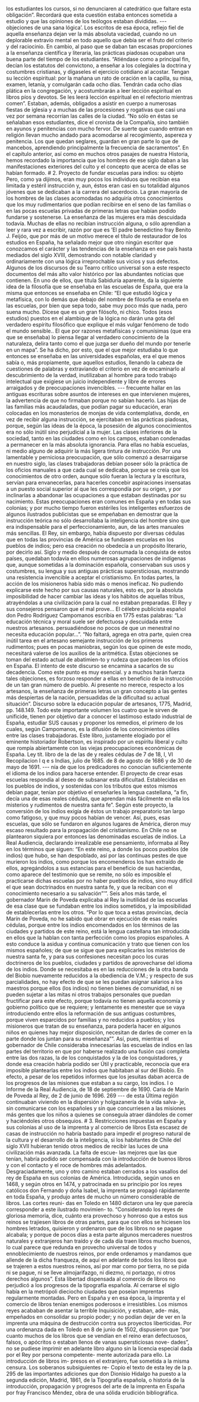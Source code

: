 los estudiantes los cursos, si no denunciaren al catedrático que faltare esta obligación”. Recordará que esta cuestión estaba entonces sometida a estudio y que las opiniones de los teólogos estaban divididas. --- objeciones de una sana lógica’. Los escritos de esa época, reflejo fiel de aquella enseñanza dejan ver la más absoluta vaciedad, cuando no un deplorable extravío mental en todo aquello que debía ser el fruto del criterio y del raciocinio. En cambio, al paso que se daban tan escasas proporciones a la enseñanza científica y literaria, las prácticas piadosas ocupaban una buena parte del tiempo de los estudiantes. “Atiéndase como a principal fin, decían los estatutos del convictono, a enseñar a los colegiales la doctrina y costumbres cristianas, y dígaseles el ejercicio cotidiano al acostar. Tengan su lección espiritual: por la mañana un rato de oración en la capilla, su misa, examen, letanía, y comulgarán cada ocho días. Tendrán cada ocho días plática en la congregación, y acostumbrarán a leer lección espiritual en libros píos y devotos. Se les leerá lección espiritual en el refectorio mientras comen”. Estaban, además, obligados a asistir en cuerpo a numerosas fiestas de iglesia y a muchas de las procesiones y rogativas que casi una vez por semana recorrían las calles de la ciudad. “No sólo en éstas se señalaban esos estudiantes, dice el cronista de la Compañía, sino también en ayunos y penitencias con mucho fervor. De suerte que cuando entran en religión llevan mucho andado para acomodarse al recogimiento, aspereza y penitencia. Los que quedan seglares, guardan en gran parte lo que de mancebos, aprendiendo principalmente la frecuencia de sacramentos”. En el capítulo anterior, así como en muchos otros pasajes de nuestra Historia, hemos recordado la importancia que los hombres de ese siglo daban a las manifestaciones exteriores del culto y el concepto que acerca de ellas se habían formado. # 2. Proyecto de fundar escuelas para indios: su objeto Pero, como ya dijimos, eran muy pocos los individuos que recibían esa limitada y estéril instrucción y, aun, éstos eran casi en su totalidad algunos jóvenes que se dedicaban a la carrera del sacerdocio. La gran mayoría de los hombres de las clases acomodadas no adquiría otros conocimientos que los muy rudimentarios que podían recibirse en el seno de las familias o en las pocas escuelas privadas de primeras letras que habían podido fundarse y sostenerse. La enseñanza de las mujeres era más descuidada todavía. Muchas de ellas no recibían instrucción alguna, o sólo aprendían a leer y rara vez a escribir, razón por que es ’El padre benedictino fray Benito J. Feijóo, que por más de un motivo merece el título de restaurador de los estudios en España, ha señalado mejor que otro ningún escritor que conozcamos el carácter y las tendencias de la enseñanza en ese país hasta mediados del siglo XVIII, demostrando con notable claridad y ordinariamente con una lógica irreprochable sus vicios y sus defectos. Algunos de los discursos de su Tearro crítico universal son a este respecto documentos del más alto valor histórico por las abundantes noticias que contienen. En uno de ellos, que titula Sabiduría aparente, da la siguiente idea de la filosofía que se enseñaba en las escuelas de España, que era la misma que entonces se enseñaba en Chile: “El que estudió lógica y metafísica, con lo demás que debajo del nombre de filosofía se enseña en las escuelas, por bien que sepa todo, sabe muy poco más que nada, pero suena mucho. Dícese que es un gran filósofo, ni chico. Todos (esos estudios) puestos en el alambique de la lógica no darán una gota del verdadero espíritu filosófico que explique el más vulgar fenómeno de todo el mundo sensible.. El que por razones metafísicas y comunísimas (que era que se enseñaba) lo piensa llegar al verdadero conocimiento de la naturaleza, delira tanto como el que juzga ser dueño del mundo por tenerle en un mapa”. Se ha dicho, por esto, que el que mejor estudiaba lo que entonces se enseñaba en las universidades españolas, era el que menos sabía o, más propiamente, que aquellos estudios, llenando la cabeza de cuestiones de palabras y extraviando el criterio en vez de encaminarlo al descubrimiento de la verdad, inutilizaban al hombre para todo trabajo intelectual que exigiese un juicio independiente y libre de errores arraigados y de preocupaciones invencibles. --- frecuente hallar en las antiguas escrituras sobre asuntos de intereses en que intervienen mujeres, la advertencia de que no firmaban porque no sabían hacerlo. Las hijas de las familias más acaudaladas, que podían pagar su educación, eran colocadas en los monasterios de monjas de vida contemplativa, donde, en vez de recibir alguna instrucción, se ejercitaban en las prácticas piadosas, porque, según las ideas de la época, la posesión de algunos conocimientos era no sólo inútil sino perjudicial a la mujer. Las clases inferiores de la sociedad, tanto en las ciudades como en los campos, estaban condenadas a permanecer en la más absoluta ignorancia. Para ellas no había escuelas, ni medio alguno de adquirir la más ligera tintura de instrucción. Por una lamentable y perniciosa preocupación, que sólo comenzó a desarraigarse en nuestro siglo, las clases trabajadoras debían poseer sólo la práctica de los oficios manuales a que cada cual se dedicaba, porque se creía que los conocimientos de otro orden, aunque sólo fueran la lectura y la escritura, servían para envanecerlas, para hacerles concebir aspiraciones insensatas a un puesto social superior al que les correspondía por su origen, y por inclinarlas a abandonar las ocupaciones a que estaban destinadas por su nacimiento. Estas preocupaciones eran comunes en España y en todas sus colonias; y por mucho tiempo fueron estériles los inteligentes esfuerzos de algunos ilustrados publicistas que se empeñaban en demostrar que la instrucción teórica no sólo desarrollaba la inteligencia del hombre sino que era indispensable para el perfeccionamiento, aun, de las artes manuales más sencillas. El Rey, sin embargo, había dispuesto por diversas cédulas que en todas las provincias de América se fundasen escuelas en los pueblos de indios; pero esa creación no obedecía a un propósito literario, por decirlo así. Siglo y medio después de consumada la conquista de estos países, quedaban todavía en ellos numerosas agrupaciones de indígenas que, aunque sometidas a la dominación española, conservaban sus usos y costumbres, su lengua y sus antiguas prácticas supersticiosas, mostrando una resistencia invencible a aceptar el cristianismo. En todas partes, la acción de los misioneros había sido más o menos ineficaz. No pudiendo explicarse este hecho por sus causas naturales, esto es, por la absoluta imposibilidad de hacer cambiar las ideas y los hábitos de aquellas tribus, atrayéndolas a una civilización para la cual no estaban preparadas. El Rey y sus consejeros pensaron que el mal prove... El célebre publicista español don Pedro Rodríguez Campomanos escribía en 1775 estas palabras: “La educación técnica y moral suele ser defectuosa y descuidada entre nuestros artesanos. persuadiéndose no pocos de que un menestral no necesita educación popular...”. “No faltará, agrega en otra parte, quien crea inútil tarea en el artesano semejante instrucción de los primeros rudimentos; pues en pocas maniobras, según los que opinen de este modo, necesitará valerse de los auxilios de la aritmética. Estas objeciones se toman del estado actual de abatimien-to y rudeza que padecen los oficios en España. El intento de este discurso se encamina a sacarlos de su decadencia. Como este punto es muy esencial. y a muchos harán fuerza tales objeciones, es forzoso responder a ellas en beneficio de la instrucción de un tan gran número de pueblo. Ai presente no merece, respecto a los artesanos, la enseñanza de primeras letras un gran concepto a las gentes más despiertas de la nación, persuadidas de la dificultad su actual situación”. Discurso sobre la educación popular de artesanos, 1775, Madrid, pp. 148.149. Todo este importante volumen los cuatro que le sirven de unificide, tienen por objetivo dar a conocer el lastimoso estado industrial de España, estudiar SUS causas y proponer los remedios, el primero de los cuales, según Campomanos, es la difusión de los conocimientos útiles entre las clases trabajadoras. Este libro, justamente elogiado por el eminente historiador Robertson, es inspirado por un espíritu liberal y culto que rompía abiertamente con las viejas preocupaciones económicas de España. Ley tít. libro de la de las de y reales cédulas de 7 de 18, I, VI Recopilacion l q e s Indias, julio de 1685. de 8 de agosto de 1686 y de 30 de mayo de 1691. --- nía de que los predicadores no conocían suficientemente el idioma de los indios para hacerse entender. El proyecto de crear esas escuelas respondía al deseo de subsanar esta dificultad. Establecidas en los pueblos de indios, y sostenidas con los tributos que estos mismos debían pagar, tenían por objetivo el enseñarles la lengua castellana, “a fin, decía una de esas reales cédulas, que aprendan más fácilmente en ella los misterios y rudimentos de nuestra santa fe”. Según este proyecto, la conversión de los indios exigía de éstos un trabajo preparatorio tan largo como fatigoso, y que muy pocos habían de vencer. Así, pues, esas escuelas, que sólo se fundaron en algunos lugares de América, dieron muy escaso resultado para la propagación del cristianismo. En Chile no se plantearon siquiera por entonces las denominadas escuelas de indios. La Real Audiencia, declarando irrealizable ese pensamiento, informaba al Rey en los términos que siguen: “En este reino, a donde los pocos pueblos (de indios) que hubo, se han despoblado, así por las continuas pestes de que murieron los indios, como porque los encomenderos los han extraído de ellos, agregándolos a sus estancias para el beneficio de sus haciendas, como aparece del testimonio que se remite, no sólo es imposible el practicarse dichas escuelas por no haber pueblos de indios, sino muy difícil el que sean doctrinados en nuestra santa fe, y que la reciban con el conocimiento necesario a su salvación”’”. Seis años más tarde, el gobernador Marín de Poveda explicaba al Rey la inutilidad de las escuelas de esa clase que se fundaban entre los indios sometidos, y la imposibilidad de establecerlas entre los otros. “Por lo que toca a estas provincias, decía Marín de Poveda, no he sabido qué obrar en ejecución de esas reales cédulas, porque entre los indios encomendados en los términos de las ciudades y partidos de este reino, está la lengua castellana tan introducida en ellos que la hablan con tanta perfección como los propios españoles. A esto conduce la asidua y continua comunicación y trato que tienen con los mismos españoles; de que se sigue que para explicarles los misterios de nuestra santa fe, y para sus confesiones necesitan poco los curas doctrineros de los pueblos, ciudades y partidos de aprovecharse del idioma de los indios. Donde se necesitaba es en las reducciones de la otra banda del Biobío nuevamente reducidos a la obediencia de V.M.; y respecto de sus parcialidades, no hay efecto de que se les puedan asignar salarios a los maestros porque ellos (los indios) no tienen bienes de comunidad, ni se pueden sujetar a las mitas ni otros trabajos personales que puedan fructificar para este efecto, porque todavía no tienen aquella economía y gobierno político que se requiere; y lentamente es menester que se vaya introduciendo entre ellos la reformación de sus antiguas costumbres, porque viven esparcidos por familias y no reducidos a pueblos; y los misioneros que tratan de su enseñanza, para poderla hacer en algunos niños en quienes hay mejor disposición, necesitan de darles de comer en la parte donde los juntan para su enseñanza””. Así, pues, mientras el gobernador de Chile consideraba innecesarias las escuelas de indios en las partes del territorio en que por haberse realizado una fusión casi completa entre las dos razas, la de los conquistados y la de los conquistadores, y donde esa creación habría podido ser Útil y practicable, reconocía que era imposible plantearlas entre los indios que habitaban al sur del Biobío. En efecto, a pesar de los repetidos informes que los jesuitas daban acerca de los progresos de las misiones que estaban a su cargo, los indios. I o Informe de la Real Audiencia, de 18 de septiembre de 1690. Caria de Marín de Poveda al Rey, de 2 de junio de 1696. 269 --- de esta Última región continuaban viviendo en la dispersión y holgazanería de la vida salva- je, sin comunicarse con los españoles y sin que concurriesen a las misiones más gentes que los niños a quienes se conseguía atraer dándoles de comer y haciéndoles otros obsequios. # 3. Restricciones impuestas en España y sus colonias al uso de la imprenta y al comercio de libros Esta escasez de casas de instrucción no habría bastado para impedir el progreso natural de la cultura y el desarrollo de la inteligencia, si los habitantes de Chile del siglo XVII hubieran tenido otros medios de recibir las luces de una civilización más avanzada. La falta de escue- las mejores que las que tenían, habría podido ser compensada con la introducción de buenos libros y con el contacto y el roce de hombres más adelantados. Desgraciadamente, uno y otro camino estaban cerrados a los vasallos del rey de España en sus colonias de América. Introducida, según unos en 1468, y según otros en 1474, y patrocinada en su principio por los reyes católicos don Fernando y doña Isabel, la imprenta se propagó rápidamente en toda España, y produjo antes de mucho un número considerable de libros. Las cortes reuni- das en Toledo en 1480 dictaron una ley que parecía corresponder a este ilustrado movimien- to. “Considerando los reyes de gloriosa memoria, dice, cuánto era provechoso y honroso que a estos sus reinos se trajiesen libros de otras partes, para que con ellos se hiciesen los hombres letrados, quisieron y ordenaron que de los libros no se pagase alcabala; y porque de pocos días a esta parte algunos mercaderes nuestros naturales y extranjeros han traído y de cada día traen libros mucho buenos, lo cual parece que redunda en provecho universal de todos y ennoblecimiento de nuestros reinos, por ende ordenamos y mandamos que allende de la dicha franqueza, de aquí en adelante de todos los libros que se trajeren a estos nuestros reinos, así por mar como por tierra, no se pida ni se pague, ni se lleve almojarifazgo, ni diezmo, ni portazgo, ni otros derechos algunos”. Esta libertad dispensada al comercio de libros no perjudicó a los progresos de la tipografía española. Al cerrarse el siglo había en la metrópoli dieciocho ciudades que poseían imprentas regularmente montadas. Pero en España y en esa época, la imprenta y el comercio de libros tenían enemigos poderosos e irresistibles. Los mismos reyes acababan de asentar la terrible Inquisición, y estaban, ade- más, empeñados en consolidar su propio poder; y no podían dejar de ver en la imprenta una máquina de destrucción contra sus proyectos liberticidas. Por una ordenanza dada en Toledo en 8 de junio de 1502, dispusieron que “por cuanto muchos de los libros que se vendían en el reino eran defectuosos, falsos, o apócritos o estaban llenos de vanas supersticiosas nove- dades”, no se pudiese imprimir en adelante libro alguno sin la licencia especial dada por el Rey por persona competente- mente autorizada para ello. La introducción de libros im- presos en el extranjero, fue sometida a la misma censura. Los soberanos subsiguientes re- Copio el texto de esta ley de la p. 295 de las importantes adiciones que don Dionisio Hidalgo ha puesto a la segunda edición, Madrid, 1861, de la Tipografía española, o historia de la introducción, propagación y progresos del arte de la imprenta en España por fray Francisco Méndez, obra de una sólida erudición bibliográfica.